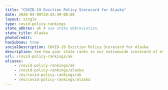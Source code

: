 ```yaml
---
title: "COVID-19 Eviction Policy Scorecard for Alaska"
date: 2020-04-09T20:43:49-08:00
layout: single
type: covid-policy-rankings
state_abbrev: ak # use state abbreviation.
state_title: Alaska
photoCredit:
hasSubnav: true
socialDescription: COVID-19 Eviction Policy Scorecard for Alaska
description: See how your state ranks in our nationwide scorecard of eviction policies in response to COVID-19.
url: /covid-policy-rankings/ak
aliases:
    - /covid-policy-rankings/ak
    - /covid-policy-rankings/alaska
    - /es/covid-policy-rankings/ak
    - /es/covid-policy-rankings/alaska
---
```

